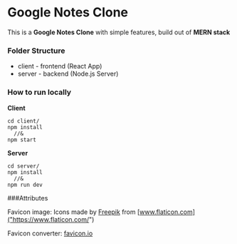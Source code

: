 # Google Notes Clone

This is a **Google Notes Clone** with simple features, build out of **MERN stack**

### Folder Structure

- client - frontend (React App)
- server - backend (Node.js Server)

### How to run locally

**Client**

```
cd client/
npm install
  //&
npm start
```

**Server**

```
cd server/
npm install
  //&
npm run dev
```

###Attributes

Favicon image: Icons made by [Freepik]("https://www.freepik.com") from [www.flaticon.com]("https://www.flaticon.com/")

Favicon converter: [favicon.io](https://favicon.io/favicon-converter/)
